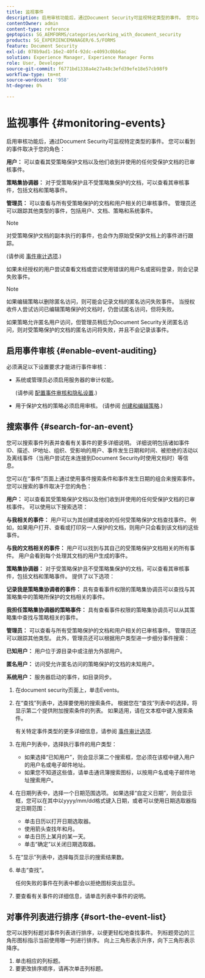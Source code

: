 ```yaml
---
title: 监视事件
description: 启用审核功能后，通过Document Security可监视特定类型的事件。 您可以使用Document Security轻松搜索和排序事件列表。
contentOwner: admin
content-type: reference
geptopics: SG_AEMFORMS/categories/working_with_document_security
products: SG_EXPERIENCEMANAGER/6.5/FORMS
feature: Document Security
exl-id: 078b9ad1-16e2-40f4-92dc-e4093c0bb6ac
solution: Experience Manager, Experience Manager Forms
role: User, Developer
source-git-commit: f6771bd1338a4e27a48c3efd39efe18e57cb98f9
workflow-type: tm+mt
source-wordcount: '958'
ht-degree: 0%

---
```


# 监视事件 {#monitoring-events}

启用审核功能后，通过Document Security可监视特定类型的事件。 您可以看到的事件取决于您的角色：

**用户：** 可以查看其受策略保护文档以及他们收到并使用的任何受保护文档的已审核事件。

**策略集协调器：** 对于受策略保护且不受策略集保护的文档，可以查看其审核事件，包括文档和策略事件。

**管理员：** 可以查看与所有受策略保护的文档和用户相关的已审核事件。 管理员还可以跟踪其他类型的事件，包括用户、文档、策略和系统事件。

>[!NOTE]
>
>对受策略保护文档的副本执行的事件，也会作为原始受保护文档上的事件进行跟踪。

(请参阅 [事件审计选项](/help/forms/using/admin-help/configuring-client-server-options.md#event-auditing-options).)

如果未经授权的用户尝试查看文档或尝试使用错误的用户名或密码登录，则会记录失败事件。

>[!NOTE]
>
>如果编辑策略以删除匿名访问，则可能会记录文档的匿名访问失败事件。 当授权收件人尝试访问已编辑策略保护的文档时，仍尝试匿名访问，但将失败。

如果策略允许匿名用户访问，但管理员稍后为Document Security关闭匿名访问，则对受策略保护的文档的匿名访问将失败，并且不会记录该事件。

## 启用事件审核 {#enable-event-auditing}

必须满足以下设置要求才能进行事件审核：

* 系统或管理员必须启用服务器的审计权能。

  (请参阅 [配置事件审核和隐私设置](/help/forms/using/admin-help/configuring-client-server-options.md#configuring-event-auditing-and-privacy-settings).)

* 用于保护文档的策略必须启用审核。 (请参阅 [创建和编辑策略](/help/forms/using/admin-help/creating-policies.md#creating-and-editing-policies).)

## 搜索事件 {#search-for-an-event}

您可以搜索事件列表并查看有关事件的更多详细说明。 详细说明包括诸如事件ID、描述、IP地址、组织、受影响的用户、事件发生日期和时间、被拒绝的活动以及离线事件（当用户尝试在未连接到Document Security时使用文档时）等信息。

您可以在“事件”页面上通过使用事件搜索条件和事件发生日期的组合来搜索事件。 您可以搜索的事件取决于您的角色：

**用户：** 可以查看其受策略保护文档以及他们收到并使用的任何受保护文档的已审核事件。 可以使用以下搜索选项：

**与我相关的事件：** 用户可以为其创建或接收的任何受策略保护文档查找事件。 例如，如果用户打开、查看或打印另一人保护的文档，则用户只会看到该文档的这些事件。

**与我的文档相关的事件：** 用户可以找到与其自己的受策略保护文档相关的所有事件。 用户会看到每个处理其文档的用户生成的事件。

**策略集协调器：** 对于受策略保护且不受策略集保护的文档，可以查看其审核事件，包括文档和策略事件。 提供了以下选项：

**记录我是策略集协调者的事件：** 具有查看事件权限的策略集协调员可以查找与其策略集中的策略所保护的文档相关的事件。

**我担任策略集协调器的策略事件：** 具有查看事件权限的策略集协调员可以从其策略集中查找与策略相关的事件。

**管理员：** 可以查看与所有受策略保护的文档和用户相关的已审核事件。 管理员还可以跟踪其他类型。 此外，管理员还可以根据用户类型进一步细分事件搜索：

**已知用户：** 用户位于源目录中或注册为外部用户。

**匿名用户：** 访问受允许匿名访问的策略保护的文档的未知用户。

**系统用户：** 服务器启动的事件，如目录同步。

1. 在document security页面上，单击Events。
1. 在“查找”列表中，选择要使用的搜索条件。 根据您在“查找”列表中的选择，将显示第二个提供附加搜索条件的列表。 如果适用，请在文本框中键入搜索条件。

   有关特定事件类型的更多详细信息，请参阅 [事件审计选项](/help/forms/using/admin-help/configuring-client-server-options.md#event-auditing-options).

1. 在用户列表中，选择执行事件的用户类型：

   * 如果选择“已知用户”，则会显示第二个搜索框，您必须在该框中键入用户的用户名或电子邮件地址。
   * 如果您不知道这些值，请单击通讯簿搜索图标，以按用户名或电子邮件地址搜索用户。

1. 在日期列表中，选择一个日期范围选项。 如果选择“自定义日期”，则会显示框，您可以在其中以yyyy/mm/dd格式键入日期，或者可以使用日期选取器指定日期范围：

   * 单击日历以打开日期选取器。
   * 使用箭头查找年和月。
   * 单击日历上某月的某一天。
   * 单击“确定”以关闭日期选取器。

1. 在“显示”列表中，选择每页显示的搜索结果数。
1. 单击“查找”。

   任何失败的事件在列表中都会以拒绝图标突出显示。

1. 要查看有关事件的详细信息，请单击列表中事件的说明。

## 对事件列表进行排序 {#sort-the-event-list}

您可以按列标题对事件列表进行排序，以便更轻松地查找事件。 列标题旁边的三角形图标指示当前使用哪一列进行排序。 向上三角形表示升序，向下三角形表示降序。

1. 单击相应的列标题。
1. 要更改排序顺序，请再次单击列标题。
